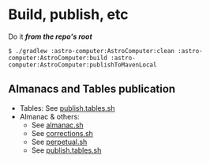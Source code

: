# Build, publish, etc
Do it **_from the repo's root_**
```
$ ./gradlew :astro-computer:AstroComputer:clean :astro-computer:AstroComputer:build :astro-computer:AstroComputer:publishToMavenLocal
```

## Almanacs and Tables publication

- Tables: See [publish.tables.sh](../../ROB/raspberry-sailor/MUX-implementations/RESTNavServer/launchers/pub/publish.tables.sh)
- Almanac & others: 
  - See [almanac.sh](../../ROB/raspberry-sailor/AlmanacRelatedTools/pub/almanac.sh)
  - See [corrections.sh](../../ROB/raspberry-sailor/AlmanacRelatedTools/pub/corrections.sh)
  - See [perpetual.sh](../../ROB/raspberry-sailor/AlmanacRelatedTools/pub/perpetual.sh)
  - See [publish.tables.sh](../../ROB/raspberry-sailor/AlmanacRelatedTools/pub/publish.tables.sh)

